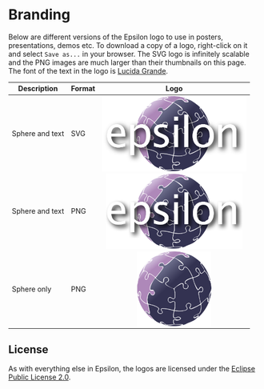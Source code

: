 <style>
	td img { max-height: 150px; margin-left: auto; margin-right: auto; display: block;}
</style>

# Branding

Below are different versions of the Epsilon logo to use in posters, presentations, demos etc. To download a copy of a logo, right-click on it and select `Save as...` in your browser. The SVG logo is infinitely scalable and the PNG images are much larger than their thumbnails on this page. The font of the text in the logo is [Lucida Grande](https://en.wikipedia.org/wiki/Lucida_Grande).

| Description | Format | Logo |
|---|---|---|
| Sphere and text | SVG | ![](epsilon-logo.svg) |
| Sphere and text | PNG | ![](epsilon-logo.png) |
| Sphere only | PNG | ![](epsilon-logo-sphere.png) |

## License

As with everything else in Epsilon, the logos are licensed under the [Eclipse Public License 2.0](https://www.eclipse.org/legal/epl-2.0/).
